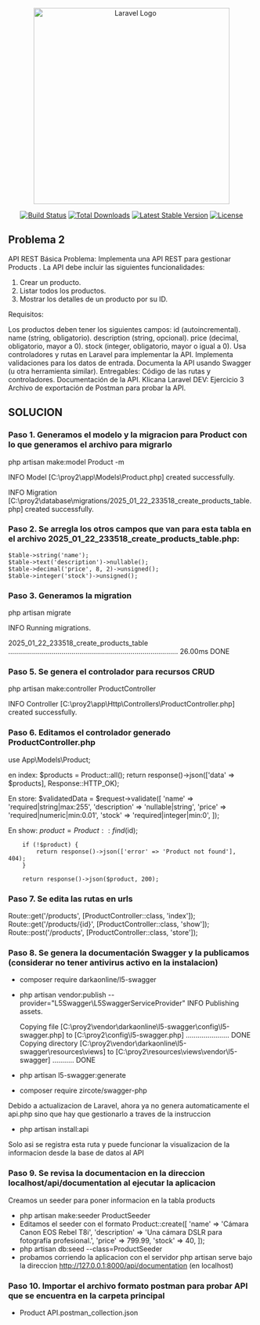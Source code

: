 <p align="center"><a href="https://laravel.com" target="_blank"><img src="https://raw.githubusercontent.com/laravel/art/master/logo-lockup/5%20SVG/2%20CMYK/1%20Full%20Color/laravel-logolockup-cmyk-red.svg" width="400" alt="Laravel Logo"></a></p>

<p align="center">
<a href="https://github.com/laravel/framework/actions"><img src="https://github.com/laravel/framework/workflows/tests/badge.svg" alt="Build Status"></a>
<a href="https://packagist.org/packages/laravel/framework"><img src="https://img.shields.io/packagist/dt/laravel/framework" alt="Total Downloads"></a>
<a href="https://packagist.org/packages/laravel/framework"><img src="https://img.shields.io/packagist/v/laravel/framework" alt="Latest Stable Version"></a>
<a href="https://packagist.org/packages/laravel/framework"><img src="https://img.shields.io/packagist/l/laravel/framework" alt="License"></a>
</p>

## Problema 2

API REST Básica
Problema: Implementa una API REST para gestionar Products . La API debe incluir las siguientes funcionalidades:
1. Crear un producto.
2. Listar todos los productos.
3. Mostrar los detalles de un producto por su ID.

Requisitos:

Los productos deben tener los siguientes campos:
id (autoincremental).
name (string, obligatorio).
description (string, opcional).
price (decimal, obligatorio, mayor a 0).
stock (integer, obligatorio, mayor o igual a 0).
Usa controladores y rutas en Laravel para implementar la API.
Implementa validaciones para los datos de entrada.
Documenta la API usando Swagger (u otra herramienta similar).
Entregables:
Código de las rutas y controladores.
Documentación de la API.
Klicana Laravel DEV: Ejercicio 3
Archivo de exportación de Postman para probar la API.

## SOLUCION

### Paso 1. Generamos el modelo y la migracion para Product con lo que generamos el archivo para migrarlo

php artisan make:model Product -m

   INFO  Model [C:\proy2\app\Models\Product.php] created successfully.

   INFO  Migration [C:\proy2\database\migrations/2025_01_22_233518_create_products_table.php] created successfully.

### Paso 2. Se arregla los otros campos que van para esta tabla en el archivo 2025_01_22_233518_create_products_table.php:

    $table->string('name');
    $table->text('description')->nullable();
    $table->decimal('price', 8, 2)->unsigned();
    $table->integer('stock')->unsigned();

### Paso 3. Generamos la migration

php artisan migrate

   INFO  Running migrations.  

  2025_01_22_233518_create_products_table ...................................................................................... 26.00ms DONE

### Paso 5. Se genera el controlador para recursos CRUD

php artisan make:controller ProductController

  INFO  Controller [C:\proy2\app\Http\Controllers\ProductController.php] created successfully.

### Paso 6. Editamos el controlador generado ProductController.php

use App\Models\Product;

en index:
        $products = Product::all();
        return response()->json(['data' => $products], Response::HTTP_OK);
        
En store:
        $validatedData = $request->validate([
            'name' => 'required|string|max:255',
            'description' => 'nullable|string',
            'price' => 'required|numeric|min:0.01',
            'stock' => 'required|integer|min:0',
        ]);

En show:
        $product = Product::find($id);

        if (!$product) {
            return response()->json(['error' => 'Product not found'], 404);
        }

        return response()->json($product, 200);

### Paso 7. Se edita las rutas en urls

Route::get('/products', [ProductController::class, 'index']);
Route::get('/products/{id}', [ProductController::class, 'show']);
Route::post('/products', [ProductController::class, 'store']);

### Paso 8. Se genera la documentación Swagger y la publicamos (considerar no tener antivirus activo en la instalacion)

- composer require darkaonline/l5-swagger
- php artisan vendor:publish --provider="L5Swagger\L5SwaggerServiceProvider"
   INFO  Publishing assets.

  Copying file [C:\proy2\vendor\darkaonline\l5-swagger\config\l5-swagger.php] to [C:\proy2\config\l5-swagger.php] ...................... DONE
  Copying directory [C:\proy2\vendor\darkaonline\l5-swagger\resources\views] to [C:\proy2\resources\views\vendor\l5-swagger] ........... DONE

- php artisan l5-swagger:generate
- composer require zircote/swagger-php

Debido a actualizacion de Laravel, ahora ya no genera automaticamente el api.php sino que hay que gestionarlo a traves de la instruccion 

- php artisan install:api

Solo asi se registra esta ruta y puede funcionar la visualizacion de la informacion desde la base de datos al API

### Paso 9. Se revisa la documentacion en la direccion localhost/api/documentation al ejecutar la aplicacion

Creamos un seeder para poner informacion en la tabla products

- php artisan make:seeder ProductSeeder
- Editamos el seeder con el formato 
    Product::create([
          'name' => 'Cámara Canon EOS Rebel T8i',
          'description' => 'Una cámara DSLR para fotografía profesional.',
          'price' => 799.99,
          'stock' => 40,
        ]);
- php artisan db:seed --class=ProductSeeder
- probamos corriendo la aplicacion con el servidor php artisan serve bajo la direccion 
    http://127.0.0.1:8000/api/documentation (en localhost)

### Paso 10. Importar el archivo formato postman para probar API que se encuentra en la carpeta principal

- Product API.postman_collection.json
